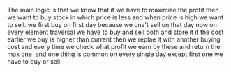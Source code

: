 The main logic is that we know that if we have to maximise the profit then we want to
buy  stock in which price is less and when price is high  we want to sell.
we  first buy on first day  because we cna't sell on that day
now on every element traversal we  have to buy and sell both and store it
if the cost earlier we buy is higher than current then we replae it with another buying cost
and every time we check what profit we earn by these and return the max one
​
and one thing  is common on every single day except first one we have to buy or sell